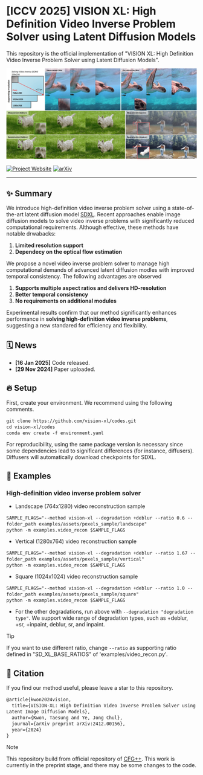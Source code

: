 # [ICCV 2025] VISION XL: High Definition Video Inverse Problem Solver using Latent Diffusion Models

This repository is the official implementation of "VISION XL: High Definition Video Inverse Problem Solver using Latent Diffusion Models".
<!-- [](https://arxiv.org/abs/2406.08070v1). -->

![main figure](assets/main_figure.jpg)

[![Project Website](https://img.shields.io/badge/Project-Website-blue)](https://vision-xl.github.io/)
[![arXiv](https://img.shields.io/badge/arXiv-2412.00156-b31b1b.svg)](https://arxiv.org/abs/2412.00156)

---
## ✨ Summary

We introduce high-definition video inverse problem solver using a state-of-the-art latent diffusion model [SDXL](https://arxiv.org/abs/2307.01952).
Recent approaches enable image diffusion models to solve video inverse problems with significantly reduced computational requirements.
Although effective, these methods have notable drwabacks:

1. **Limited resolution support**
2. **Dependecy on the optical flow estimation**

We propose a novel video inverse problem solver to manage high computational demands of advanced latent diffusion modles with improved temporal consistency. The following advantages are observed

1. **Supports multiple aspect ratios and delivers HD-resolution**
2. **Better temporal consistency**
3. **No requirements on additional modules**

Experimental results confirm that our method significantly enhances performance in **solving high-definition video inverse problems**, suggesting a new standared for efficiency and flexibility.

## 🗓 News
- **[16 Jan 2025]** Code released.
- **[29 Nov 2024]** Paper uploaded.


## 🔥 Setup
First, create your environment. We recommend using the following comments. 

```
git clone https://github.com/vision-xl/codes.git
cd vision-xl/codes
conda env create -f environment.yaml
```

For reproducibility, using the same package version is necessary since some dependencies lead to significant differences (for instance, diffusers).
Diffusers will automatically download checkpoints for SDXL.


## 🚀 Examples

### High-definition video inverse problem solver

- Landscape (764x1280) video reconstruction sample

```
SAMPLE_FLAGS="--method vision-xl --degradation +deblur --ratio 0.6 --folder_path examples/assets/pexels_sample/landscape"
python -m examples.video_recon $SAMPLE_FLAGS
```
- Vertical (1280x764) video reconstruction sample

```
SAMPLE_FLAGS="--method vision-xl --degradation +deblur --ratio 1.67 --folder_path examples/assets/pexels_sample/vertical"
python -m examples.video_recon $SAMPLE_FLAGS
```
- Square (1024x1024) video reconstruction sample

```
SAMPLE_FLAGS="--method vision-xl --degradation +deblur --ratio 1.0 --folder_path examples/assets/pexels_sample/square"
python -m examples.video_recon $SAMPLE_FLAGS
```
  - For the other degradations, run above with ```--degradation "degradation type"```. We support wide range of degradation types, such as +deblur, +sr, +inpaint, deblur, sr, and inpaint.


> [!tip]
> If you want to use different ratio, change ```--ratio``` as supporting ratio defined in "SD_XL_BASE_RATIOS" of 'examples/video_recon.py'.


## 📝 Citation
If you find our method useful, please leave a star to this repository.

```
@article{kwon2024vision,
  title={VISION-XL: High Definition Video Inverse Problem Solver using Latent Image Diffusion Models},
  author={Kwon, Taesung and Ye, Jong Chul},
  journal={arXiv preprint arXiv:2412.00156},
  year={2024}
}
```

> [!note]
> This repository build from official repository of [CFG++]((https://arxiv.org/abs/2406.08070v1)).
> This work is currently in the preprint stage, and there may be some changes to the code.
